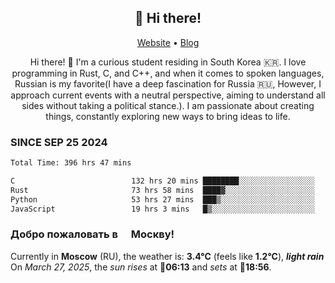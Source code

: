 <h2 align="center">👋 Hi there!</h2>
<p align="center">
  <a href="https://urdekcah.ru">Website</a> •
  <a href="https://urdekcah.blog">Blog</a>
</p>

<p align="center">
  Hi there! 👋 I'm a curious student residing in South Korea 🇰🇷. I love programming in Rust, C, and C++, and when it comes to spoken languages, Russian is my favorite(I have a deep fascination for Russia 🇷🇺, However, I approach current events with a neutral perspective, aiming to understand all sides without taking a political stance.). I am passionate about creating things, constantly exploring new ways to bring ideas to life.
</p>

### SINCE SEP 25 2024
<!--START_SECTION:waka-->
<!--LAST_WAKA_UPDATE:2025-03-26 18:31:08-->
```txt
Total Time: 396 hrs 47 mins

C                          132 hrs 20 mins ████████░░░░░░░░░░░░░░░░░   32.44 %
Rust                       73 hrs 58 mins  ████▓░░░░░░░░░░░░░░░░░░░░   18.13 %
Python                     53 hrs 27 mins  ███▒░░░░░░░░░░░░░░░░░░░░░   13.10 %
JavaScript                 19 hrs 3 mins   █▒░░░░░░░░░░░░░░░░░░░░░░░   04.67 %
```
<!--END_SECTION:waka-->

<h3>Добро пожаловать в <img src="https://cdn-icons-png.flaticon.com/512/197/197408.png" width="13"/> Москву!</h3>

<!--START_SECTION:weather:moscow-->
<!--LAST_WEATHER_UPDATE:2025-03-27 06:30:58-->
Currently in **Moscow** (RU), the weather is: **3.4°C** (feels like **1.2°C**), ***light rain***<br/>
On *March 27, 2025*, the *sun rises* at 🌅**06:13** and *sets* at 🌇**18:56**.
<!--END_SECTION:weather-->
